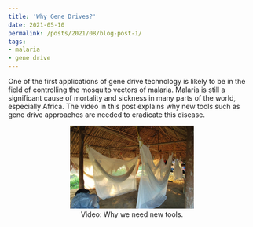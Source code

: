 ```yaml
---
title: 'Why Gene Drives?'
date: 2021-05-10
permalink: /posts/2021/08/blog-post-1/
tags:
- malaria
- gene drive
---
```


One of the first applications of gene drive technology is likely to be in the field of controlling the mosquito vectors of malaria. Malaria is still a significant cause of mortality and sickness in many parts of the world, especially Africa. The video in this post explains why new tools such as gene drive approaches are needed to eradicate this disease.

<center>
<a href="https://wmich.edu/sites/default/files/attachments/u699/2020/MalariaToolKitPresentation.mp4" target="_blank">
  <img src="/images/bednets.jpg" alt="Link to video" width="50%">
</a><br>
Video: Why we need new tools.
</center>